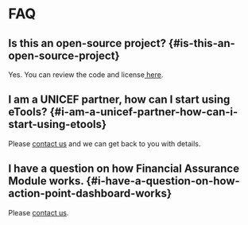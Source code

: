 # FAQ

## **Is this an open-source project?** {#is-this-an-open-source-project}

Yes. You can review the code and license[ here](https://github.com/unicef/etools-auditor-portal/blob/master/LICENSE.md).

## **I am a UNICEF partner, how can I start using eTools?** {#i-am-a-unicef-partner-how-can-i-start-using-etools}

Please [contact us](report-an-issue-contact-us.md) and we can get back to you with details.

## **I have a question on how Financial Assurance Module works.** {#i-have-a-question-on-how-action-point-dashboard-works}

Please [contact us](report-an-issue-contact-us.md).  


